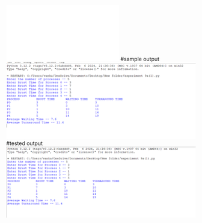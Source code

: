 ![program file](FCFS_22517.py)
#sample output
![sample output](FCFSsampleoutput.png)
#tested output
![tested output](FCFStestedoutput.png)



